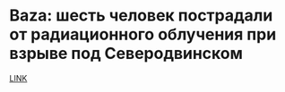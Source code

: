 # Baza: шесть человек пострадали от радиационного облучения при взрыве под Северодвинском



[LINK](https://varlamov.ru/3551433.html)
